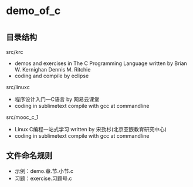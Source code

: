
<h1>demo_of_c<h1>
<h2>目录结构</h2>
<p>
	src/krc <br />
	<ul>
		<li>demos and exercises in The C Programming Language written by Brian W. Kernighan Dennis M. Ritchie</li>
		<li>coding and compile by eclipse</li>
	</ul>
</p>

<p>
	src/linuxc <br />
	<ul>
		<li>程序设计入门—C语言 by 网易云课堂</li>
		<li>coding in sublimetext compile with gcc at commandline</li>
	</ul>
</p>
<p>
	src/mooc_c_1 <br />
	<ul>
		<li>Linux C编程一站式学习 written by 宋劲杉(北京亚嵌教育研究中心)</li>
		<li>coding in sublimetext compile with gcc at commandline</li>
	</ul>
</p>

<h2>文件命名规则</h2>
<p>
	<ul>
		<li>示例：demo.章.节.小节.c</li>
		<li>习题：exercise.习题号.c</li>
	</ul>
</p>	
	
